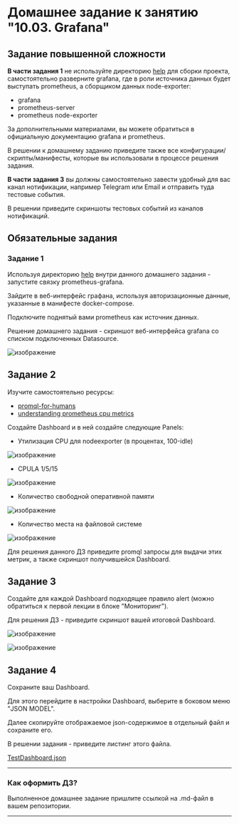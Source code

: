 # Домашнее задание к занятию "10.03. Grafana"

## Задание повышенной сложности

**В части задания 1** не используйте директорию [help](./help) для сборки проекта, самостоятельно разверните grafana, где в 
роли источника данных будет выступать prometheus, а сборщиком данных node-exporter:
- grafana
- prometheus-server
- prometheus node-exporter

За дополнительными материалами, вы можете обратиться в официальную документацию grafana и prometheus.

В решении к домашнему заданию приведите также все конфигурации/скрипты/манифесты, которые вы 
использовали в процессе решения задания.

**В части задания 3** вы должны самостоятельно завести удобный для вас канал нотификации, например Telegram или Email
и отправить туда тестовые события.

В решении приведите скриншоты тестовых событий из каналов нотификаций.

## Обязательные задания

### Задание 1
Используя директорию [help](./help) внутри данного домашнего задания - запустите связку prometheus-grafana.

Зайдите в веб-интерфейс графана, используя авторизационные данные, указанные в манифесте docker-compose.

Подключите поднятый вами prometheus как источник данных.

Решение домашнего задания - скриншот веб-интерфейса grafana со списком подключенных Datasource.

![изображение](https://user-images.githubusercontent.com/93483129/186144737-149c0326-d20e-41b5-9c6c-8e568802065c.png)



## Задание 2
Изучите самостоятельно ресурсы:
- [promql-for-humans](https://timber.io/blog/promql-for-humans/#cpu-usage-by-instance)
- [understanding prometheus cpu metrics](https://www.robustperception.io/understanding-machine-cpu-usage)

Создайте Dashboard и в ней создайте следующие Panels:
- Утилизация CPU для nodeexporter (в процентах, 100-idle)

![изображение](https://user-images.githubusercontent.com/93483129/186145175-1fd88a0f-8625-4187-9a69-b4a1ef1e7339.png)


- CPULA 1/5/15

![изображение](https://user-images.githubusercontent.com/93483129/186145071-0470c1ad-17fb-4afd-ba45-90e54efce009.png)

- Количество свободной оперативной памяти

![изображение](https://user-images.githubusercontent.com/93483129/186145250-d3eaadd8-7bd1-41fc-8f85-97192a7a157b.png)


- Количество места на файловой системе

![изображение](https://user-images.githubusercontent.com/93483129/186145337-01dbaf35-e1f6-48e1-9825-3191414cb75b.png)


Для решения данного ДЗ приведите promql запросы для выдачи этих метрик, а также скриншот получившейся Dashboard.

## Задание 3
Создайте для каждой Dashboard подходящее правило alert (можно обратиться к первой лекции в блоке "Мониторинг").

Для решения ДЗ - приведите скриншот вашей итоговой Dashboard.

![изображение](https://user-images.githubusercontent.com/93483129/186145538-8d035b95-925b-43d6-9573-25ddbfa7db63.png)

![изображение](https://user-images.githubusercontent.com/93483129/186146254-a1c4f468-9829-4e8c-98b1-e38bf36b9b56.png)


## Задание 4
Сохраните ваш Dashboard.

Для этого перейдите в настройки Dashboard, выберите в боковом меню "JSON MODEL".

Далее скопируйте отображаемое json-содержимое в отдельный файл и сохраните его.

В решении задания - приведите листинг этого файла.

[TestDashboard.json](./testDashboard.json)


---

### Как оформить ДЗ?

Выполненное домашнее задание пришлите ссылкой на .md-файл в вашем репозитории.

---
